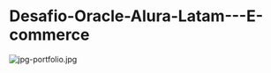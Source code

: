 # Desafio-Oracle-Alura-Latam---E-commerce

![jpg-portfolio.jpg](https://i.postimg.cc/j5Lj3Lsk/e-commerce.jpg)